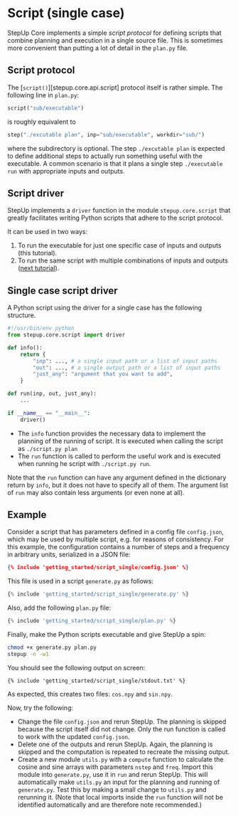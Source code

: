 # Script (single case)

StepUp Core implements a simple *script protocol* for defining scripts that combine planning and execution in a single source file.
This is sometimes more convenient than putting a lot of detail in the `plan.py` file.


## Script protocol

The [`script()`][stepup.core.api.script] protocol itself is rather simple.
The following line in `plan.py`:

```python
script("sub/executable")
```

is roughly equivalent to

```python
step("./excutable plan", inp="sub/executable", workdir="sub/")
```

where the subdirectory is optional.
The step `./excutable plan` is expected to define additional steps to actually run something useful with the executable.
A common scenario is that it plans a single step `./executable run` with appropriate inputs and outputs.


## Script driver

StepUp implements a `driver` function in the module `stepup.core.script` that greatly facilitates
writing Python scripts that adhere to the script protocol.

It can be used in two ways:

1. To run the executable for just one specific case of inputs and outputs (this tutorial).
2. To run the same script with multiple combinations of inputs and outputs ([next tutorial](script_multiple.md)).


## Single case script driver

A Python script using the driver for a single case has the following structure.


```python
#!/usr/bin/env python
from stepup.core.script import driver

def info():
    return {
        "inp": ..., # a single input path or a list of input paths
        "out": ..., # a single output path or a list of input paths
        "just_any": "argument that you want to add",
    }

def run(inp, out, just_any):
    ...

if __name__ == "__main__":
    driver()
```

- The `info` function provides the necessary data to implement the planning of the running of script.
  It is executed when calling the script as `./script.py plan`
- The `run` function is called to perform the useful work and is executed when running he script with `./script.py run`.

Note that the `run` function can have any argument defined in the dictionary return by `info`,
but it does not have to specify all of them.
The argument list of `run` may also contain less arguments (or even none at all).


## Example

Consider a script that has parameters defined in a config file `config.json`,
which may be used by multiple script, e.g. for reasons of consistency.
For this example, the configuration contains a number of steps and a frequency in arbitrary units,
serialized in a JSON file:

```json
{% include 'getting_started/script_single/config.json' %}
```

This file is used in a script `generate.py` as follows:

```python
{% include 'getting_started/script_single/generate.py' %}
```

Also, add the following `plan.py` file:

```python
{% include 'getting_started/script_single/plan.py' %}
```

Finally, make the Python scripts executable and give StepUp a spin:

```bash
chmod +x generate.py plan.py
stepup -n -w1
```

You should see the following output on screen:

```
{% include 'getting_started/script_single/stdout.txt' %}
```

As expected, this creates two files: `cos.npy` and `sin.npy`.

Now, try the following:

- Change the file `config.json` and rerun StepUp.
  The planning is skipped because the script itself did not change.
  Only the run function is called to work with the updated `config.json`.
- Delete one of the outputs and rerun StepUp.
  Again, the planning is skipped and the computation is repeated to recreate the missing output.
- Create a new module `utils.py` with a `compute` function to calculate the cosine and sine arrays
  with parameters `nstep` and `freq`.
  Import this module into `generate.py`, use it in `run` and rerun StepUp.
  This will automatically make `utils.py` an input for the planning and running of `generate.py`.
  Test this by making a small change to `utils.py` and rerunning it.
  (Note that local imports inside the `run` function will not be identified automatically and
  are therefore note recommended.)
